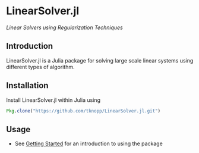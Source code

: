 # LinearSolver.jl

*Linear Solvers using Regularization Techniques*

## Introduction

LinearSolver.jl is a Julia package for solving large scale linear systems
using different types of algorithm.

## Installation

Install LinearSolver.jl within Julia using

```julia
Pkg.clone("https://github.com/tknopp/LinearSolver.jl.git")
```

## Usage

  * See [Getting Started](@ref) for an introduction to using the package

